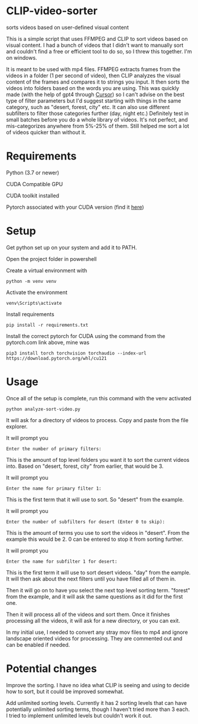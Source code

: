 # CLIP-video-sorter
sorts videos based on user-defined visual content

This is a simple script that uses FFMPEG and CLIP to sort videos based on visual content. I had a bunch of videos that I didn't want to manually sort and couldn't find a free or efficient tool to do so, so I threw this together. I'm on windows.

It is meant to be used with mp4 files. FFMPEG extracts frames from the videos in a folder (1 per second of video), then CLIP analyzes the visual content of the frames and compares it to strings you input. It then sorts the videos into folders based on the words you are using. This was quickly made (with the help of gpt4 through [Cursor](https://cursor.sh/)) so I can't advise on the best type of filter parameters but I'd suggest starting with things in the same category, such as "desert, forest, city" etc. It can also use different subfilters to filter those categories further (day, night etc.) Definitely test in small batches before you do a whole library of videos. It's not perfect, and mis-categorizes anywhere from 5%-25% of them. Still helped me sort a lot of videos quicker than without it.

# Requirements

Python (3.7 or newer)

CUDA Compatible GPU

CUDA toolkit installed

Pytorch associated with your CUDA version (find it [here](https://pytorch.org/get-started/locally/))

# Setup

Get python set up on your system and add it to PATH.

Open the project folder in powershell

Create a virtual environment with
```
python -m venv venv

```

Activate the environment
```
venv\Scripts\activate
```

Install requirements
```
pip install -r requirements.txt
```

Install the correct pytorch for CUDA using the command from the pytorch.com link above, mine was
```
pip3 install torch torchvision torchaudio --index-url https://download.pytorch.org/whl/cu121
```


# Usage

Once all of the setup is complete, run this command with the venv activated
```
python analyze-sort-video.py
```

It will ask for a directory of videos to process. Copy and paste from the file explorer.

It will prompt you
```
Enter the number of primary filters:
```
This is the amount of top level folders you want it to sort the current videos into. Based on "desert, forest, city" from earlier, that would be 3.

It will prompt you
```
Enter the name for primary filter 1:
```
This is the first term that it will use to sort. So "desert" from the example.

It will prompt you
```
Enter the number of subfilters for desert (Enter 0 to skip):
```
This is the amount of terms you use to sort the videos in "desert". From the example this would be 2. 0 can be entered to stop it from sorting further.

It will prompt you
```
Enter the name for subfilter 1 for desert:
```
This is the first term it will use to sort desert videos. "day" from the eample. It will then ask about the next filters until you have filled all of them in.

Then it will go on to have you select the next top level sorting term. "forest" from the example, and it will ask the same questions as it did for the first one.

Then it will process all of the videos and sort them. Once it finishes processing all the videos, it will ask for a new directory, or you can exit.

In my initial use, I needed to convert any stray mov files to mp4 and ignore landscape oriented videos for processing. They are commented out and can be enabled if needed. 

# Potential changes

Improve the sorting. I have no idea what CLIP is seeing and using to decide how to sort, but it could be improved somewhat.

Add unlimited sorting levels. Currently it has 2 sorting levels that can have potentially unlimited sorting terms, though I haven't tried more than 3 each. I tried to implement unlimited levels but couldn't work it out.
